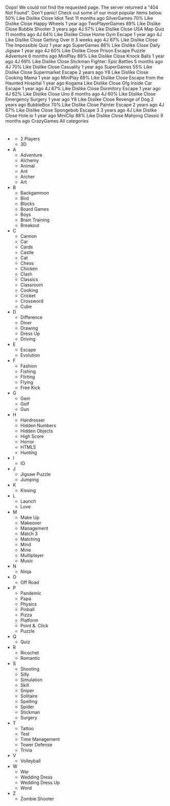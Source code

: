 Oops! We could not find the requested page. The server returned a "404 Not Found". Don't panic! Check out some of our most popular items below. 50% Like Dislike Close Idiot Test 11 months ago SilverGames 70% Like Dislike Close Happy Wheels 1 year ago TwoPlayerGames 89% Like Dislike Close Bubble Shooter 3 years ago 4J 57% Like Dislike Close USA Map Quiz 11 months ago 4J 64% Like Dislike Close Home Gym Escape 1 year ago 4J Like Dislike Close Getting Over It 3 weeks ago 4J 67% Like Dislike Close The Impossible Quiz 1 year ago SuperGames 86% Like Dislike Close Daily Jigsaw 1 year ago 4J 60% Like Dislike Close Prison Escape Puzzle Adventure 6 months ago MiniPlay 88% Like Dislike Close Knock Balls 1 year ago 4J 69% Like Dislike Close Stickman Fighter: Epic Battles 5 months ago 4J 70% Like Dislike Close Casuality 1 year ago SuperGames 55% Like Dislike Close Supermarket Escape 2 years ago Y8 Like Dislike Close Cooking Mama 1 year ago MiniPlay 69% Like Dislike Close Escape from the Haunted Hospital 1 year ago Kogama Like Dislike Close Gfg Inside Car Escape 1 year ago 4J 67% Like Dislike Close Dormitory Escape 1 year ago 4J 62% Like Dislike Close Uno 8 months ago 4J 60% Like Dislike Close Emergency Surgery 1 year ago Y8 Like Dislike Close Revenge of Dog 2 years ago BubbleBox 70% Like Dislike Close Painter Escape 2 years ago 4J 67% Like Dislike Close Spongebob Escape 3 3 years ago 4J Like Dislike Close Hole.io 1 year ago MiniClip 88% Like Dislike Close Mahjong Classic 9 months ago CrazyGames All categories

*   #
    *   2 Players
    *   3D
*   A
    *   Adventure
    *   Alchemy
    *   Animal
    *   Ant
    *   Archer
    *   Art
*   B
    *   Backgammon
    *   Bird
    *   Blocks
    *   Board Games
    *   Boys
    *   Brain Training
    *   Breakout
*   C
    *   Cannon
    *   Car
    *   Cards
    *   Castle
    *   Cat
    *   Chess
    *   Chicken
    *   Clash
    *   Classics
    *   Classroom
    *   Cooking
    *   Cricket
    *   Crossword
    *   Cube
*   D
    *   Difference
    *   Diner
    *   Drawing
    *   Dress Up
    *   Driving
*   E
    *   Escape
    *   Evolution
*   F
    *   Fashion
    *   Fishing
    *   Flirting
    *   Flying
    *   Free Kick
*   G
    *   Gem
    *   Golf
    *   Gun
*   H
    *   Hairdresser
    *   Hidden Numbers
    *   Hidden Objects
    *   High Score
    *   Horror
    *   HTML5
    *   Hunting
*   I
    *   IO
*   J
    *   Jigsaw Puzzle
    *   Jumping
*   K
    *   Kissing
*   L
    *   Launch
    *   Love
*   M
    *   Make Up
    *   Makeover
    *   Management
    *   Match 3
    *   Matching
    *   Mind
    *   Mine
    *   Multiplayer
    *   Music
*   N
    *   Ninja
*   O
    *   Off Road
*   P
    *   Pandemic
    *   Papa
    *   Physics
    *   Pinball
    *   Pizza
    *   Platform
    *   Point &. Click
    *   Puzzle
*   Q
    *   Quiz
*   R
    *   Ricochet
    *   Romantic
*   S
    *   Shooting
    *   Silly
    *   Simulation
    *   Skill
    *   Sniper
    *   Solitaire
    *   Spelling
    *   Spider
    *   Stickman
    *   Surgery
*   T
    *   Tattoo
    *   Test
    *   Time Management
    *   Tower Defense
    *   Trivia
*   V
    *   Volleyball
*   W
    *   War
    *   Wedding Dress
    *   Wedding Dress Up
    *   Word
*   Z
    *   Zombie Shooter